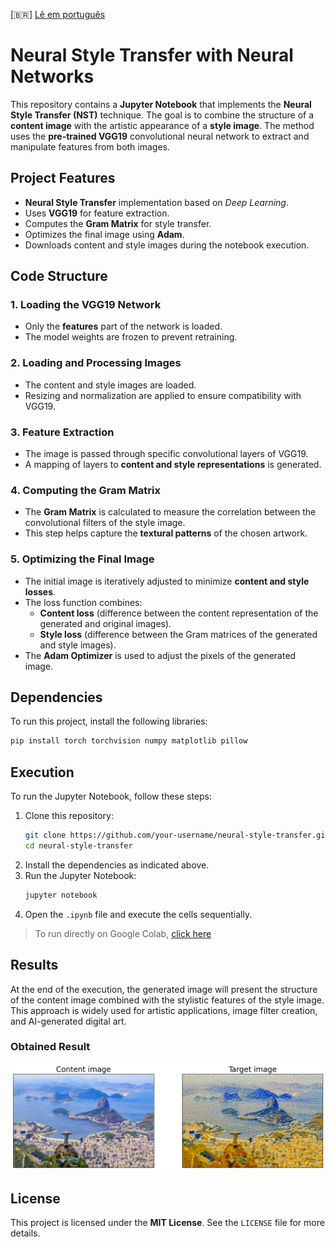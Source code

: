 [🇧🇷] [Lê em português](./README-pt.md)

# Neural Style Transfer with Neural Networks

This repository contains a **Jupyter Notebook** that implements 
the **Neural Style Transfer (NST)** technique. The goal is to combine 
the structure of a **content image** with the artistic appearance of 
a **style image**. The method uses the **pre-trained VGG19** convolutional 
neural network to extract and manipulate features from both images.

## Project Features

- **Neural Style Transfer** implementation based on *Deep Learning*.
- Uses **VGG19** for feature extraction.
- Computes the **Gram Matrix** for style transfer.
- Optimizes the final image using **Adam**.
- Downloads content and style images during the notebook execution.

## Code Structure

### 1. Loading the VGG19 Network

- Only the **features** part of the network is loaded.
- The model weights are frozen to prevent retraining.

### 2. Loading and Processing Images

- The content and style images are loaded.
- Resizing and normalization are applied to ensure compatibility with VGG19.

### 3. Feature Extraction

- The image is passed through specific convolutional layers of VGG19.
- A mapping of layers to **content and style representations** is generated.

### 4. Computing the Gram Matrix

- The **Gram Matrix** is calculated to measure the correlation between the convolutional filters of the style image.
- This step helps capture the **textural patterns** of the chosen artwork.

### 5. Optimizing the Final Image

- The initial image is iteratively adjusted to minimize **content and style losses**.
- The loss function combines:
  - **Content loss** (difference between the content representation of the generated and original images).
  - **Style loss** (difference between the Gram matrices of the generated and style images).
- The **Adam Optimizer** is used to adjust the pixels of the generated image.

## Dependencies

To run this project, install the following libraries:

```bash
pip install torch torchvision numpy matplotlib pillow
```

## Execution

To run the Jupyter Notebook, follow these steps:

1. Clone this repository:
   ```bash
   git clone https://github.com/your-username/neural-style-transfer.git
   cd neural-style-transfer
   ```
2. Install the dependencies as indicated above.
3. Run the Jupyter Notebook:
   ```bash
   jupyter notebook
   ```
4. Open the `.ipynb` file and execute the cells sequentially.

> To run directly on Google Colab, [click here](https://colab.research.google.com/github/ericshantos/neural_style_transfer/blob/main/working_with_style_transfer.ipynb)

## Results

At the end of the execution, the generated image will present the structure of the content image combined with the stylistic features of the style image. This approach is widely used for artistic applications, image filter creation, and AI-generated digital art.

### Obtained Result

![](./assets/result.png)

## License

This project is licensed under the **MIT License**. See the `LICENSE` file for more details.